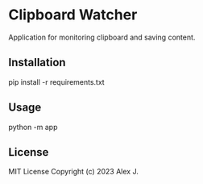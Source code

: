# Clipboard Watcher
Application for monitoring clipboard and saving content.

## Installation
pip install -r requirements.txt

## Usage
python -m app

## License
MIT License
Copyright (c) 2023 Alex J.